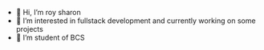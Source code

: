 - 👋 Hi, I’m roy sharon
- 👀 I’m interested in fullstack development and currently working on some projects
- 🌱 I’m student of BCS
